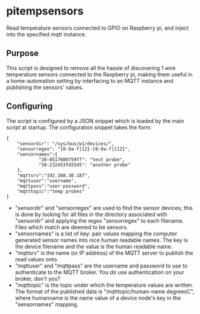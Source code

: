 # pitempsensors
Read temperature sensors connected to GPIO on Raspberry pi, and inject into the specified mqtt instance.

## Purpose
This script is designed to remove all the hassle of discovering 1 wire temperature sensors connected to the Raspberry pi, making them useful in a home-automation setting by interfacing to an MQTT instance and publishing the sensors' values.

## Configuring
The script is configured by a JSON snippet which is loaded by the main script at startup.
The configuration snippet takes the form:

```
{
    "sensordir": "/sys/bus/w1/devices/",
    "sensorregex": "[0-9a-f]{2}-[0-9a-f]{12}",
    "sensornames":{
            "30-0517600759ff": "test probe",
            "30-232453fd3345": "another probe"
    },
    "mqttsrv":"192.168.30.187",
    "mqttuser":"username",
    "mqttpass":"user-password",
    "mqtttopic":"temp probes"
}
```

* "sensordir" and "sensorregex" are used to find the sensor devices; this is done by looking for all files in the directory associated with "sensordir" and applying the regex "sensorregex" to each filename.  Files which match are deemed to be sensors.
* "sensornames" is a list of key: pair values mapping the computer generated sensor names into nice human readable names.  The key is the device filename and the value is the human readable name.
* "mqttsrv" is the name (or IP address) of the MQTT server to publish the read values onto.
* "mqttuser" and "mqttpass" are the username and password to use to authenticate to the MQTT broker.  You *do* use authentication on your broker, don't you?
* "mqtttopic" is the topic under which the temperature values are written.  The format of the published data is "mqtttopic/human-name degreesC", where humanname is the name value of a device node's key in the "sensornames" mapping.

